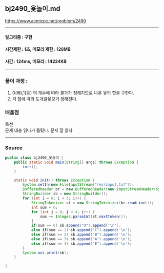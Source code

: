 ## bj2490_윷놀이.md

https://www.acmicpc.net/problem/2490

---
#### 알고리즘 : 구현
#### 시간제한 : 1초, 메모리 제한 : 128MB
#### 시간 : 124ms, 메모리 : 14224KB
---
### 풀이 과정 : 
1. 0(배),1(등) 의 개수에 따라 결과가 정해지므로 나온 윷의 합을 구한다.
2. 각 합에 따라 도개걸윷모가 정해진다. 
### 배울점
특선 <br>
문제 대충 읽다가 틀렸다. 문제 잘 읽자

----
### Source
```java
public class bj2490_윷놀이 {
    public static void main(String[] args) throws Exception {
        init();
    }

    static void init() throws Exception {
        System.setIn(new FileInputStream("res/input.txt"));
        BufferedReader br = new BufferedReader(new InputStreamReader(System.in));
        StringBuilder sb = new StringBuilder();
        for (int i = 0; i < 3; i++) {
            StringTokenizer st = new StringTokenizer(br.readLine());
            int sum = 0;
            for (int j = 0; j < 4; j++) {
                sum += Integer.parseInt(st.nextToken());
            }
            if(sum == 0) sb.append("D").append('\n');
            else if(sum == 1) sb.append("C").append('\n');
            else if(sum == 2) sb.append("B").append('\n');
            else if(sum == 3) sb.append("A").append('\n');
            else if(sum == 4) sb.append("E").append('\n');
        }
        System.out.print(sb);
    }

}
```
